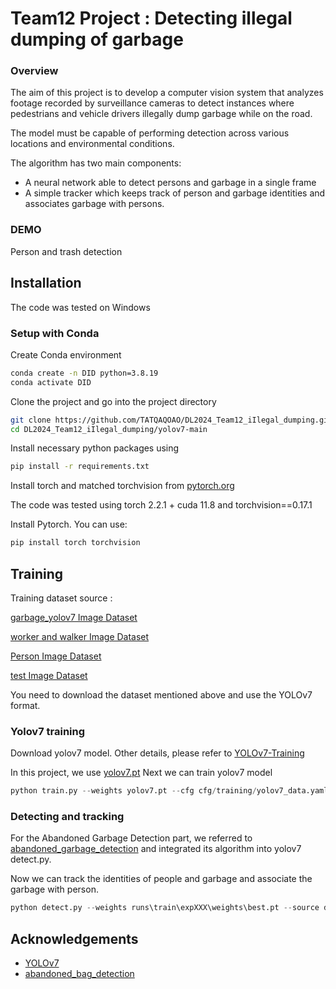 # Team12 Project : Detecting illegal dumping of garbage

### Overview
The aim of this project is to develop a computer vision system that analyzes footage recorded by surveillance cameras to detect instances where pedestrians and vehicle drivers illegally dump garbage while on the road. 

The model must be capable of performing detection across various locations and environmental conditions.

The algorithm has two main components:
- A neural network able to detect persons and garbage in a single frame 
- A simple tracker which keeps track of person and garbage identities and associates garbage with persons.

### DEMO

Person and trash detection

## Installation
The code was tested on Windows

### Setup with Conda

Create Conda environment 

```bash
conda create -n DID python=3.8.19
conda activate DID
```


Clone the project and go into the project directory
```bash
git clone https://github.com/TATQAQOAO/DL2024_Team12_iIlegal_dumping.git
cd DL2024_Team12_iIlegal_dumping/yolov7-main
```
Install necessary python packages using
```bash
pip install -r requirements.txt
```
Install torch and matched torchvision from [pytorch.org](https://docs.nvidia.com/deeplearning/sdk/cudnn-install/index.html#install-linux)

The code was tested using torch 2.2.1 + cuda 11.8 and torchvision==0.17.1

Install Pytorch. You can use:

```bash
pip install torch torchvision
```
## Training
Training dataset source :

[garbage_yolov7 Image Dataset](https://universe.roboflow.com/sih-2023-ngope/garbage_yolov7)

[worker and walker Image Dataset](https://universe.roboflow.com/001-kylxv/worker-and-walker/dataset/4)

[Person Image Dataset](https://universe.roboflow.com/project-cop72/person-tylca/dataset/5)

[test Image Dataset](https://universe.roboflow.com/practice-mqbqq/test-etoky/dataset/1)

You need to download the dataset mentioned above and use the YOLOv7 format.

### Yolov7 training
Download yolov7 model. Other details, please refer to [YOLOv7-Training](https://github.com/TATQAQOAO/DL2024_Team12_iIlegal_dumping/tree/main/yolov7-main)

In this project, we use [yolov7.pt](https://github.com/WongKinYiu/yolov7/releases/download/v0.1/yolov7.pt)
Next we can train yolov7 model
```python
python train.py --weights yolov7.pt --cfg cfg/training/yolov7_data.yaml --data data/final/data.yaml --batch-size 32 --epoch 10
```
### Detecting and tracking
For the Abandoned Garbage Detection part, we referred to [abandoned_garbage_detection](https://github.com/roym899/abandoned_bag_detection) and integrated its algorithm into yolov7 detect.py.

Now we can  track the identities of people and garbage and associate the garbage with person.
```python
python detect.py --weights runs\train\expXXX\weights\best.pt --source data\detection
```

## Acknowledgements
- [YOLOv7](https://github.com/wongkinyiu/yolov7)
- [abandoned_bag_detection](https://github.com/roym899/abandoned_bag_detection)

